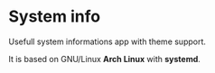 System info
===========

Usefull system informations app with theme support.

It is based on GNU/Linux **Arch Linux** with **systemd**.
